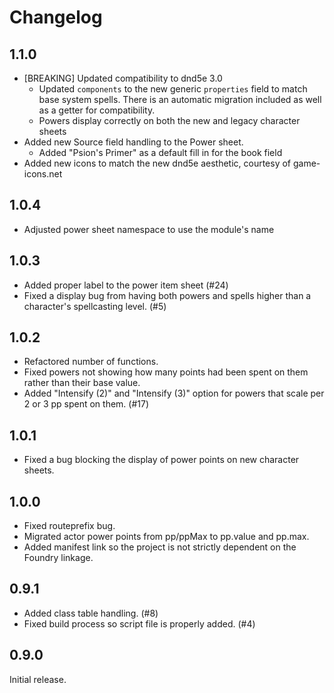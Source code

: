 # Changelog

## 1.1.0

- [BREAKING] Updated compatibility to dnd5e 3.0
  - Updated `components` to the new generic `properties` field to match base system spells. There is an automatic migration included as well as a getter for compatibility.
  - Powers display correctly on both the new and legacy character sheets
- Added new Source field handling to the Power sheet.
  - Added "Psion's Primer" as a default fill in for the book field
- Added new icons to match the new dnd5e aesthetic, courtesy of game-icons.net

## 1.0.4

- Adjusted power sheet namespace to use the module's name

## 1.0.3

- Added proper label to the power item sheet (#24)
- Fixed a display bug from having both powers and spells higher than a character's spellcasting level. (#5)

## 1.0.2

- Refactored number of functions.
- Fixed powers not showing how many points had been spent on them rather than their base value.
- Added "Intensify (2)" and "Intensify (3)" option for powers that scale per 2 or 3 pp spent on them. (#17)

## 1.0.1

- Fixed a bug blocking the display of power points on new character sheets.

## 1.0.0

- Fixed routeprefix bug.
- Migrated actor power points from pp/ppMax to pp.value and pp.max.
- Added manifest link so the project is not strictly dependent on the Foundry linkage.

## 0.9.1

- Added class table handling. (#8)
- Fixed build process so script file is properly added. (#4)

## 0.9.0

Initial release.
